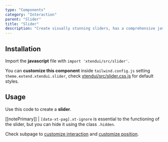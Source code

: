 ```yaml
---
type: "Components"
category: "Interaction"
parent: "Slider"
title: "Slider"
description: "Create visually stunning sliders, has a comprehensive javascript api."
---
```


## Installation

Import the **javascript** file with `import 'xtendui/src/slider'`.

You can **customize this component** inside `tailwind.config.js` setting `theme.extend.xtendui.slider`, check [xtendui/src/slider.css.js](https://github.com/minimit/xtendui/blob/beta/src/slider.css.js) for default styles.

## Usage

Use this code to create a **slider**.

[[notePrimary]]
| `[data-xt-pag].xt-ignore` is essential to the functioning of the slider, but you can hide it using the class `.hidden`.

<demo>
  <demoinline src="demos/components/slider/usage">
  </demoinline>
</demo>

Check subpage to [customize interaction](/components/slider/interaction) and [customize position](/components/slider/position).
